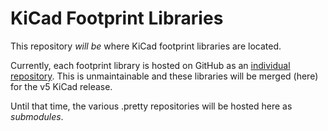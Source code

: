 # KiCad Footprint Libraries

This repository *will be* where KiCad footprint libraries are located. 

Currently, each footprint library is hosted on GitHub as an [individual repository](https://github.com/KiCad?utf8=%E2%9C%93&q=.pretty&type=&language=). This is unmaintainable and these libraries will be merged (here) for the v5 KiCad release.

Until that time, the various .pretty repositories will be hosted here as _submodules_.
